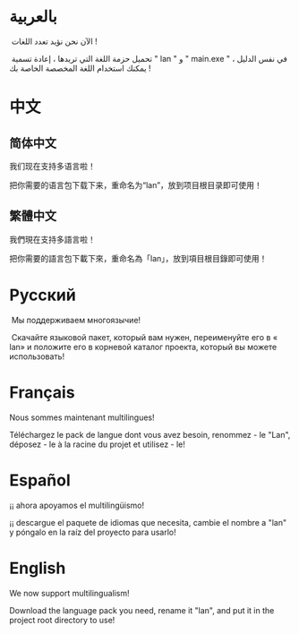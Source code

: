 # بالعربية 

 الآن نحن نؤيد تعدد اللغات ! 

 تحميل حزمة اللغة التي تريدها ، إعادة تسمية " lan " و " main.exe " في نفس الدليل ، يمكنك استخدام اللغة المخصصة الخاصة بك ! 
 
 # 中文
 ## 简体中文
 我们现在支持多语言啦！
 
 把你需要的语言包下载下来，重命名为“lan”，放到项目根目录即可使用！
 ## 繁體中文 
 我們現在支持多語言啦！
 
 把你需要的語言包下載下來，重命名為「lan」，放到項目根目錄即可使用！
 
 # Русский
 Мы поддерживаем многоязычие! 
 
 Скачайте языковой пакет, который вам нужен, переименуйте его в « lan» и положите его в корневой каталог проекта, который вы можете использовать!
 
 # Français

Nous sommes maintenant multilingues!

Téléchargez le pack de langue dont vous avez besoin, renommez - le "Lan", déposez - le à la racine du projet et utilisez - le!

# Español

¡¡ ahora apoyamos el multilingüismo!

¡¡ descargue el paquete de idiomas que necesita, cambie el nombre a "lan" y póngalo en la raíz del proyecto para usarlo!
# English
We now support multilingualism!

Download the language pack you need, rename it "lan", and put it in the project root directory to use!
